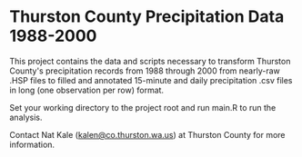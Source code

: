 Thurston County Precipitation Data 1988-2000
============================================

This project contains the data and scripts necessary to transform Thurston County's precipitation records from 1988 through 2000 from nearly-raw .HSP files to filled and annotated 15-minute and daily precipitation .csv files in long (one observation per row) format.

Set your working directory to the project root and run main.R to run the analysis.

Contact Nat Kale (kalen@co.thurston.wa.us) at Thurston County for more information.

